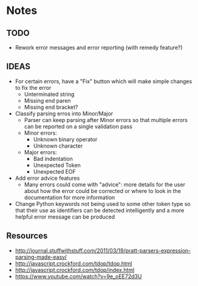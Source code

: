 # Notes

## TODO
+ Rework error messages and error reporting (with remedy feature?)

## IDEAS
+ For certain errors, have a "Fix" button which will make simple changes to
  fix the error
    + Unterminated string
    + Missing end paren
    + Missing end bracket?
+ Classify parsing erros into Minor/Major
    + Parser can keep parsing after Minor errors so that multiple errors
      can be reported on a single validation pass
    + Minor errors:
        + Unknown binary operator
        + Unknown character
    + Major errors:
        + Bad indentation
        + Unexpected Token
        + Unexpected EOF
+ Add error advice features
    + Many errors could come with "advice": more details for the user
      about how the error could be corrected or where to look in the
      documentation for more information
+ Change Python keywords not being used to some other token type so that their
  use as identifiers can be detected intelligently and a more helpful error
  message can be produced

## Resources
+ http://journal.stuffwithstuff.com/2011/03/19/pratt-parsers-expression-parsing-made-easy/
+ http://javascript.crockford.com/tdop/tdop.html
+ http://javascript.crockford.com/tdop/index.html
+ https://www.youtube.com/watch?v=9e_oEE72d3U
